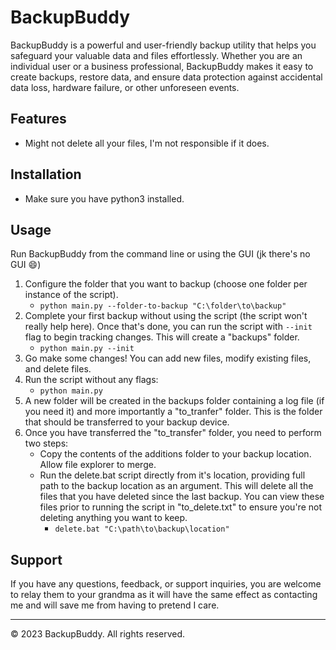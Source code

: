 # BackupBuddy

BackupBuddy is a powerful and user-friendly backup utility that helps you safeguard your valuable data and files effortlessly. Whether you are an individual user or a business professional, BackupBuddy makes it easy to create backups, restore data, and ensure data protection against accidental data loss, hardware failure, or other unforeseen events.

## Features

- Might not delete all your files, I'm not responsible if it does.
  
## Installation

- Make sure you have python3 installed.

## Usage

Run BackupBuddy from the command line or using the GUI (jk there's no GUI 😄)

1. Configure the folder that you want to backup (choose one folder per instance of the script).
   - ```python main.py --folder-to-backup "C:\folder\to\backup"```
2. Complete your first backup without using the script (the script won't really help here). Once that's done, you can run the script with ```--init``` flag to begin tracking changes. This will create a "backups" folder.
   - ```python main.py --init```
3. Go make some changes! You can add new files, modify existing files, and delete files.
4. Run the script without any flags:
   - ```python main.py```
5. A new folder will be created in the backups folder containing a log file (if you need it) and more importantly a "to_tranfer" folder. This is the folder that should be transferred to your backup device.
6. Once you have transferred the "to_transfer" folder, you need to perform two steps:
   - Copy the contents of the additions folder to your backup location. Allow file explorer to merge.
   - Run the delete.bat script directly from it's location, providing full path to the backup location as an argument. This will delete all the files that you have deleted since the last backup. You can view these files prior to running the script in "to_delete.txt" to ensure you're not deleting anything you want to keep.
     - ```delete.bat "C:\path\to\backup\location"```

## Support

If you have any questions, feedback, or support inquiries, you are welcome to relay them to your grandma as it will have the same effect as contacting me and will save me from having to pretend I care.

---

© 2023 BackupBuddy. All rights reserved.
